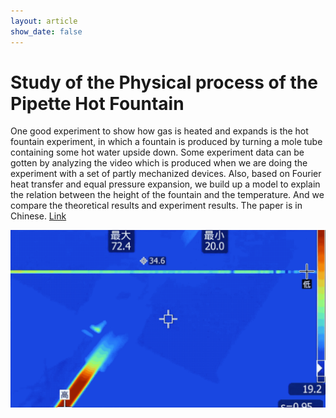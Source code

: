 ```yaml
---
layout: article
show_date: false
---
```


# Study of the Physical process of the Pipette Hot Fountain

One good experiment to show how gas is heated and expands is the hot fountain experiment, in which a fountain is produced by turning a mole tube containing some hot water upside down. Some experiment data can be gotten by analyzing the video which is produced when we are doing the experiment with a set of partly mechanized devices. Also, based on Fourier heat transfer and equal pressure expansion, we build up a model to explain the relation between the height of the fountain and the temperature. And we compare the theoretical results and experiment results. The paper is in Chinese. [Link](/assets/pdfs/hot-fountain.pdf)

<img src="/assets/images/hot-fountain/hotfountain.gif">
